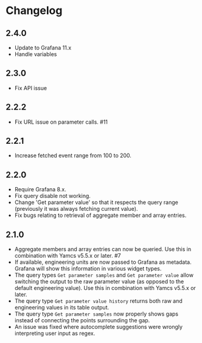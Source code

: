 # Changelog

## 2.4.0

- Update to Grafana 11.x
- Handle variables

## 2.3.0

- Fix API issue

## 2.2.2

- Fix URL issue on parameter calls. #11

## 2.2.1

- Increase fetched event range from 100 to 200.

## 2.2.0

- Require Grafana 8.x.
- Fix query disable not working.
- Change 'Get parameter value' so that it respects the query range (previously it was always fetching current value).
- Fix bugs relating to retrieval of aggregate member and array entries.

## 2.1.0

- Aggregate members and array entries can now be queried. Use this in combination with Yamcs v5.5.x or later. #7
- If available, engineering units are now passed to Grafana as metadata. Grafana will show this information in various widget types.
- The query types `Get parameter samples` and `Get parameter value` allow switching the output to the raw parameter value (as opposed to the default engineering value). Use this in combination with Yamcs v5.5.x or later.
- The query type `Get parameter value history` returns both raw and engineering values in its table output.
- The query type `Get parameter samples` now properly shows gaps instead of connecting the points surrounding the gap.
- An issue was fixed where autocomplete suggestions were wrongly interpreting user input as regex.
